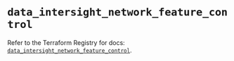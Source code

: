 # `data_intersight_network_feature_control`

Refer to the Terraform Registry for docs: [`data_intersight_network_feature_control`](https://registry.terraform.io/providers/ciscodevnet/intersight/1.0.71/docs/data-sources/network_feature_control).
